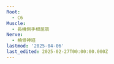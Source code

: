 ```yaml
---
Root:
  - C6
Muscle:
  - 長橈側手根屈筋
Nerve:
  - 橈骨神経
lastmod: '2025-04-06'
last_edited: 2025-02-27T00:00:00.000Z
---
```




